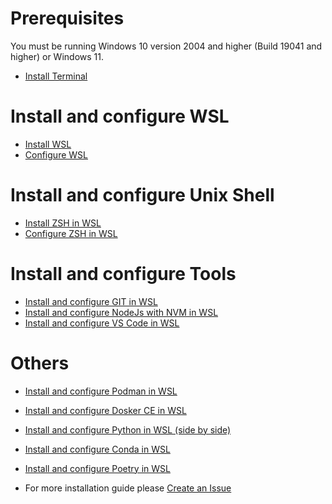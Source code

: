 
# Prerequisites

You must be running Windows 10 version 2004 and higher (Build 19041 and higher) or Windows 11.

* [Install Terminal](Install%20Terminal.md)

# Install and configure WSL

* [Install WSL](install%20WSL.md)
* [Configure WSL](configure%20WSL.md)

# Install and configure Unix Shell

* [Install ZSH in WSL](install%20ZSH%20in%20WSL.md)
* [Configure ZSH in WSL](configure%20ZSH%20in%20WSL.md)

# Install and configure Tools
  
* [Install and configure GIT in WSL](todo.md)
* [Install and configure NodeJs with NVM in WSL](todo.md)
* [Install and configure VS Code in WSL](todo.md)

# Others

* [Install and configure Podman in WSL](todo.md)
* [Install and configure Dosker CE in WSL](todo.md)


* [Install and configure Python in WSL (side by side)](todo.md)
* [Install and configure Conda in WSL](todo.md)
* [Install and configure Poetry in WSL](todo.md)


* For more installation guide please [Create an Issue](https://github.com/CedricCazin/tutorials/issues/new)
  
